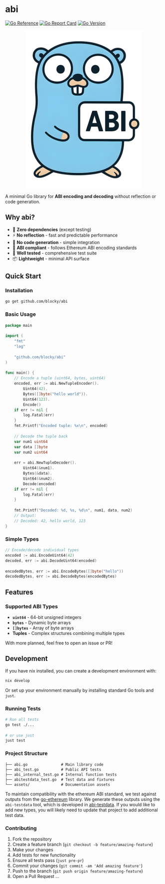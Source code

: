# abi

[![Go Reference](https://pkg.go.dev/badge/github.com/blocky/abi.svg)](https://pkg.go.dev/github.com/blocky/abi)
[![Go Report Card](https://goreportcard.com/badge/github.com/blocky/abi)](https://goreportcard.com/report/github.com/blocky/abi)
[![Go Version](https://img.shields.io/badge/go-1.24.6+-blue.svg)](https://golang.org/dl/)

<p align="center">
  <img alt="abi gopher mascot" src="./assets/abi-gopher.png" />
</p>

A minimal Go library for **ABI encoding and decoding** without reflection or code generation.

## Why abi?

- 🚀 **Zero dependencies** (except testing)
- ⚡ **No reflection** - fast and predictable performance
- 🔧 **No code generation** - simple integration
- 📏 **ABI compliant** - follows Ethereum ABI encoding standards
- 🧪 **Well tested** - comprehensive test suite
- 📦 **Lightweight** - minimal API surface

## Quick Start

### Installation

```bash
go get github.com/blocky/abi
```

### Basic Usage

```go
package main

import (
    "fmt"
    "log"

    "github.com/blocky/abi"
)

func main() {
    // Encode a tuple (uint64, bytes, uint64)
    encoded, err := abi.NewTupleEncoder().
        Uint64(42).
        Bytes([]byte("hello world")).
        Uint64(123).
        Encode()
    if err != nil {
        log.Fatal(err)
    }
    fmt.Printf("Encoded tuple: %x\n", encoded)

    // Decode the tuple back
    var num1 uint64
    var data []byte
    var num2 uint64

    err = abi.NewTupleDecoder().
        Uint64(&num1).
        Bytes(&data).
        Uint64(&num2).
        Decode(encoded)
    if err != nil {
        log.Fatal(err)
    }

    fmt.Printf("Decoded: %d, %s, %d\n", num1, data, num2)
    // Output: 
    // Decoded: 42, hello world, 123
}
```

### Simple Types

```go
// Encode/decode individual types
encoded := abi.EncodeUint64(42)
decoded, err := abi.DecodeUint64(encoded)

encodedBytes, err := abi.EncodeBytes([]byte("hello"))
decodedBytes, err := abi.DecodeBytes(encodedBytes)
```

## Features

### Supported ABI Types

- **`uint64`** - 64-bit unsigned integers
- **`bytes`** - Dynamic byte arrays
- **`[]bytes`** - Array of byte arrays
- **Tuples** - Complex structures combining multiple types

With more planned, feel free to open an issue or PR!

## Development

If you have nix installed, you can create a development environment with:

```bash
nix develop
```
Or set up your environment manually by installing standard Go tools and `just`.

### Running Tests

```bash
# Run all tests
go test ./...

# or use just
just test
```

### Project Structure

```
├── abi.go               # Main library code
├── abi_test.go          # Public API tests
├── abi_internal_test.go # Internal function tests
├── abitestdata_test.go  # Test data and fixtures
└── assets/              # Documentation assets
```

To maintain compatibility with the ethereum ABI standard, we test against
outputs from the [go-ethereum](https://github.com/ethereum/go-ethereum)
library.  We generate these outputs using the `abi-testdata` tool, which
is developed in [abi-testdata](https://github.com/blocky/abi-testdata).
If you would like to add new types, you will likely need to update that
project to add additional test data.

### Contributing

1. Fork the repository
2. Create a feature branch (`git checkout -b feature/amazing-feature`)
3. Make your changes
4. Add tests for new functionality
5. Ensure all tests pass (`just pre-pr`)
6. Commit your changes (`git commit -am 'Add amazing feature'`)
7. Push to the branch (`git push origin feature/amazing-feature`)
8. Open a Pull Request
...
